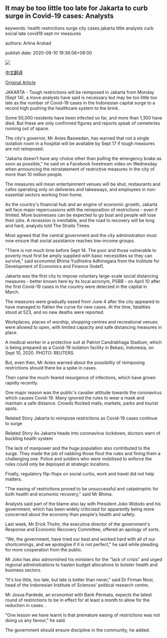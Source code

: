 ## It may be too little too late for Jakarta to curb surge in Covid-19 cases: Analysts

keywords: health restrictions surge city cases jakarta little analysts curb social late covid19 sept mr measures

authors: Arlina Arshad

publish date: 2020-09-10 19:36:06+08:00

![](https://www.straitstimes.com/sites/all/themes/custom/bootdemo/images/facebook_default_pic.jpg)

[中文翻译](It%20may%20be%20too%20little%20too%20late%20for%20Jakarta%20to%20curb%20surge%20in%20Covid-19%20cases%3A%20Analysts_zh.md)

[Original Article](https://www.straitstimes.com/asia/se-asia/may-be-a-question-of-too-little-too-late-for-jakarta-to-curb-surge-in-covid-19-cases)

JAKARTA - Tough restrictions will be reimposed in Jakarta from Monday (Sept 14), a move analysts have said is necessary but may be too little too late as the number of Covid-19 cases in the Indonesian capital surge to a record high pushing the healthcare system to the brink.

Some 50,000 residents have been infected so far, and more than 1,300 have died. But these are only confirmed figures and reports speak of cemeteries running out of space.

The city's governor, Mr Anies Baswedan, has warned that not a single isolation room in a hospital will be available by Sept 17 if tough measures are not reimposed.

"Jakarta doesn't have any choice other than pulling the emergency brake as soon as possible," he said on a Facebook livestream video on Wednesday when announcing the reinstatement of restrictive measures in the city of more than 10 million people.

The measures will mean entertainment venues will be shut, restaurants and cafes operating only on deliveries and takeaways, and employees in non-essential sectors working from home.

As the country's financial hub and an engine of economic growth, Jakarta will face major repercussions with the reimposition of restrictions - even if limited. More businesses can be expected to go bust and people will lose their jobs. A recession is inevitable, and the road to recovery will be long and hard, analysts told The Straits Times.

Most agreed that the central government and the city administration must now ensure that social assistance reaches low-income groups.

"There is not much time before Sept 14. The poor and those vulnerable to poverty must first be amply supplied with basic necessities so they can survive," said economist Bhima Yudhistira Adhinegara from the Institute for Development of Economics and Finance (Indef).

Jakarta was the first city to impose voluntary large-scale social distancing measures - better known here by its local acronym, PSBB - on April 10 after the first Covid-19 cases in the country were detected in the capital in March.

The measures were gradually eased from June 4 after the city appeared to have managed to flatten the curve for new cases. At the time, fatalities stood at 523, and no new deaths were reported.

Workplaces, places of worship, shopping centres and recreational venues were allowed to open, with limited capacity and safe distancing measures in place.



A medical worker in a protective suit at Patriot Candrabhaga Stadium, which is being prepared as a Covid-19 isolation facility in Bekasi, Indonesia, on Sept 10, 2020. PHOTO: REUTERS



But, even then, Mr Anies warned about the possibility of reimposing restrictions should there be a spike in cases.

Then came the much-feared resurgence of infections, which have grown rapidly recently.

One major reason was the public's cavalier attitude towards the coronavirus which causes Covid-19. Many ignored the rules to wear a mask and maintain a safe distance. Crowds flocked malls, markets, parks and tourist spots.

Related Story Jakarta to reimpose restrictions as Covid-19 cases continue to surge

Related Story As Jakarta heads into coronavirus lockdown, doctors warn of buckling health system

The lack of manpower and the huge population also contributed to the surge. They made the job of nabbing those flout the rules and fining them a challenging one. Police and soldiers who were mobilised to enforce the rules could only be deployed at strategic locations.

Finally, regulatory flip-flops on social curbs, work and travel did not help matters.

"The easing of restrictions proved to be unsuccessful and catastrophic for both health and economic recovery," said Mr Bhima.

Analysts said part of the blame also lay with President Joko Widodo and his government, which has been widely criticised for apparently being more concerned about the economy than people's health and safety.

Last week, Mr Erick Thohir, the executive director of the government's Response and Economic Recovery Committee, offered an apology of sorts.

"We, the government, have tried our best and worked hard with all of our shortcomings, and we apologise if it is not perfect," he said while pleading for more cooperation from the public.

Mr Joko has also admonished his ministers for the "lack of crisis" and urged regional administrations to hasten budget allocations to bolster health and business sectors.

"It's too little, too late, but late is better than never," said Dr Firman Noor, head of the Indonesian Institute of Sciences' political research centre.

Mr Josua Pardede, an economist with Bank Permata, expects the latest round of restrictions to be in effect for at least a month to allow for the reduction in cases. .

"One lesson we have learnt is that premature easing of restrictions was not doing us any favour," he said.

The government should ensure discipline in the community, he added.